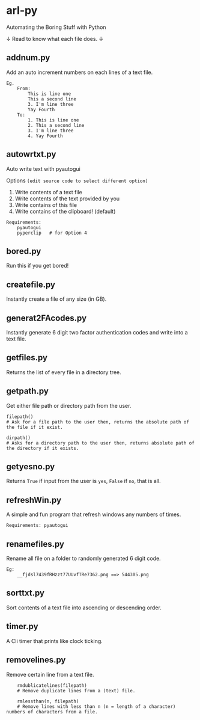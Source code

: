 # arl-py

Automating the Boring Stuff with Python

↓ Read to know what each file does. ↓

## addnum.py
Add an auto increment numbers on each lines of a text file.
```
Eg.
    From:
        This is line one
        This a second line
        3. I'm line three
        Yay Fourth
    To:
        1. This is line one
        2. This a second line
        3. I'm line three
        4. Yay Fourth
```
## autowrtxt.py

Auto write text with pyautogui

Options `(edit source code to select different option)`
1. Write contents of a text file
2. Write contents of the text provided by you
3. Write contains of this file
4. Write contains of the clipboard! (default)

```
Requirements:
    pyautogui
    pyperclip   # for Option 4
```

## bored.py

Run this if you get bored!

## createfile.py

Instantly create a file of any size (in GB).

## generat2FAcodes.py

Instantly generate 6 digit two factor authentication codes and write into a text file.

## getfiles.py

Returns the list of every file in a directory tree.

## getpath.py

Get either file path or directory path from the user.

```
filepath()
# Ask for a file path to the user then, returns the absolute path of the file if it exist.

dirpath()
# Asks for a directory path to the user then, returns absolute path of the directory if it exists.
```

## getyesno.py

Returns `True` if input from the user is `yes`, `False` if `no`, that is all.

## refreshWin.py

A simple and fun program that refresh windows any numbers of times.

```
Requirements: pyautogui
```

## renamefiles.py

Rename all file on a folder to randomly generated 6 digit code.

```
Eg:
    __fjdsl7439fRHzzt77UUvfTRe7362.png ==> 544305.png
```

## sorttxt.py

Sort contents of a text file into ascending or descending order.

## timer.py

A Cli timer that prints like clock ticking.


## removelines.py

Remove certain line from a text file.

```
    rmdublicatelines(filepath)
    # Remove duplicate lines from a (text) file.

    rmlessthan(n, filepath)
    # Remove lines with less than n (n = length of a character) numbers of characters from a file.
```